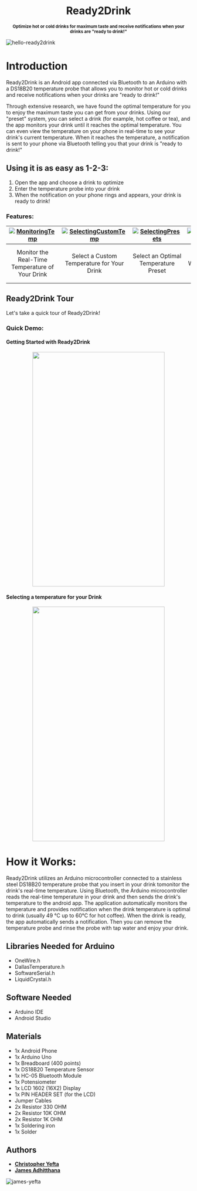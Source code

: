 <h1 align="center">
    Ready2Drink
</h1>
<p align="center">
<sup>
<b>Optimize hot or cold drinks for maximum taste and receive notifications when your drinks are "ready to drink!"</b>
</sup>
</p>

![hello-ready2drink](https://raw.githubusercontent.com/jamesadhitthana/Ready2Drink/master/Screenshots/ready2drink-title.png)

# Introduction
Ready2Drink is an Android app connected via Bluetooth to an Arduino with a DS18B20 temperature probe that allows you to monitor hot or cold drinks and receive notifications when your drinks are "ready to drink!"

Through extensive research, we have found the optimal temperature for you to enjoy the maximum taste you can get from your drinks. Using our "preset" system, you can select a drink (for example, hot coffee or tea), and the app monitors your drink until it reaches the optimal temperature. You can even view the temperature on your phone in real-time to see your drink's current temperature. When it reaches the temperature, a notification is sent to your phone via Bluetooth telling you that your drink is "ready to drink!"


## Using it is as easy as 1-2-3:
1. Open the app and choose a drink to optimize
2. Enter the temperature probe into your drink
3. When the notification on your phone rings and appears, your drink is ready to drink!

### Features:

| [![MonitoringTemp](https://raw.githubusercontent.com/jamesadhitthana/Ready2Drink/master/Screenshots/ready2drink-1monitoring.png)](https://github.com/jamesadhitthana/)  | [![SelectingCustomTemp](https://raw.githubusercontent.com/jamesadhitthana/Ready2Drink/master/Screenshots/ready2drink-2customtemp.png)](https://github.com/jamesadhitthana/)  | [![SelectingPresets](https://raw.githubusercontent.com/jamesadhitthana/Ready2Drink/master/Screenshots/ready2drink-3preset.png)](https://github.com/jamesadhitthana/) | [![ReadyNotif](https://raw.githubusercontent.com/jamesadhitthana/Ready2Drink/master/Screenshots/ready2drink-4readynotification.png)](https://github.com/jamesadhitthana/) |
|:---:|:---:|:---:|:---:|
| Monitor the Real-Time Temperature of Your Drink | Select a Custom Temperature for Your Drink | Select an Optimal Temperature Preset | Get Notified When Your Drink is Ready |





## Ready2Drink Tour

Let's take a quick tour of Ready2Drink!

### Quick Demo:

#### Getting Started with Ready2Drink

<p align="center">
<img src="https://raw.githubusercontent.com/jamesadhitthana/Ready2Drink/master/Screenshots/ready2drink-demo-onboarding.gif" width="360" height="640">
</p>

#### Selecting a temperature for your Drink

<p align="center">
<img src="https://raw.githubusercontent.com/jamesadhitthana/Ready2Drink/master/Screenshots/ready2drink-demo-selectingatemp.gif" width="360" height="640">
</p>

# How it Works:
Ready2Drink utilizes an Arduino microcontroller connected to a stainless steel DS18B20 temperature probe that you insert in your drink tomonitor the drink's real-time temperature. Using Bluetooth, the Arduino microcontroller reads the real-time temperature in your drink and then sends the drink's temperature to the android app. The application automatically monitors the temperature and provides notification when the drink temperature is optimal to drink (usually 49 °C up to 60°C for hot coffee). When the drink is ready, the app automatically sends a notification. Then you can remove the temperature probe and rinse the probe with tap water and enjoy your drink.

## Libraries Needed for Arduino
- OneWire.h
- DallasTemperature.h
- SoftwareSerial.h
- LiquidCrystal.h

## Software Needed
- Arduino IDE
- Android Studio

## Materials
- 1x Android Phone
- 1x Arduino Uno
- 1x Breadboard (400 points)
- 1x DS18B20 Temperature Sensor
- 1x HC-05 Bluetooth Module
- 1x Potensiometer
- 1x LCD 1602 (16X2) Display
- 1x PIN HEADER SET (for the LCD)
- Jumper Cables
- 2x Resistor 330 OHM
- 2x Resistor 10K OHM
- 2x Resistor 1K OHM
- 1x Soldering iron
- 1x Solder

## Authors

* **[Christopher Yefta](https://github.com/ChrisYef)**
* **[James Adhitthana](https://github.com/jamesadhitthana/)**

![james-yefta](https://raw.githubusercontent.com/jamesadhitthana/Ready2Drink/master/Screenshots/ready2drink-end.png)

